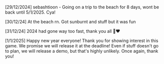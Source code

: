 [29/12/2024] sebashtioon - Going on a trip to the beach for 8 days, wont be back until 5/1/2025. Cya!

[30/12/24] At the beach rn. Got sunburnt and stuff but it was fun

[31/12/24] 2024 had gone way too fast, thank you all 💪❤️

[1/1/2025] Happy new year everyone! Thank you for showing interest in this game. We promise we will release it at the deadline! Even if stuff doesn't go to plan, we will release a demo, but that's highly unlikely. Once again, thank you!